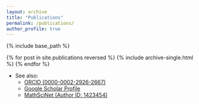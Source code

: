```yaml
---
layout: archive
title: "Publications"
permalink: /publications/
author_profile: true
---
```


<!-- {% if author.googlescholar %}
  You can also find my articles on <u><a href="{{author.googlescholar}}">my Google Scholar profile</a>.</u>
{% endif %} -->

{% include base_path %}

{% for post in site.publications reversed %}
  {% include archive-single.html %}
{% endfor %}


* See also:
  - [ORCID (0000-0002-2926-2667)](https://orcid.org/0000-0002-2926-2667)
  - [Google Scholar Profile](https://scholar.google.com/citations?user=boygCawAAAAJ&hl=en)
  - [MathSciNet (Author ID: 1423454)](https://mathscinet.ams.org/mathscinet/MRAuthorID/1423454)
